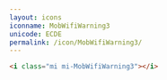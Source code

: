 ```yaml
---
layout: icons
iconname: MobWifiWarning3
unicode: ECDE
permalink: /icon/MobWifiWarning3/
---
```


``` html
<i class="mi mi-MobWifiWarning3"></i>
```
